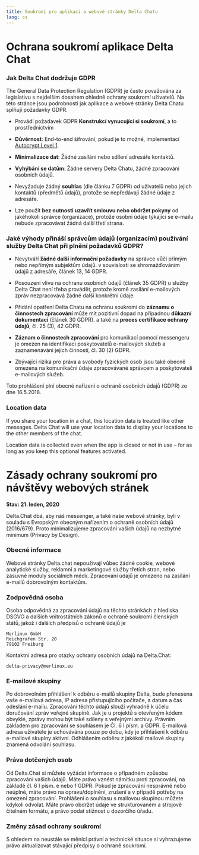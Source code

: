 ```yaml
---
title: Soukromí pro aplikaci a webové stránky Delta Chatu
lang: cs
---
```


# Ochrana soukromí aplikace Delta Chat 

### Jak Delta Chat dodržuje GDPR

The General Data Protection Regulation (GDPR) je často považována 
za legislativu s nejdelším dosahem ohledně ochrany soukromí uživatelů. 
Na této stránce jsou podrobnosti jak aplikace a webové stránky Delta Chatu 
splňují požadavky GDPR. 

- Provádí požadavek GDPR **Konstrukcí vynucující si soukromí**, a to prostřednictvím

 - **Důvěrnost**: End-to-end šifrování, pokud je to možné, implementací [Autocrypt
Level 1](https://autocrypt.org).

  - **Minimalizace dat**: Žádné zasílání nebo sdílení adresáře kontaktů.

  - **Vyhýbání se datům**: Žádné servery Delta Chatu, žádné zpracování osobních údajů.

- Nevyžaduje žádný **souhlas** (dle článku 7 GDPR) od uživatelů nebo jejich kontaktů (předmětů údajů), protože se nepředávají žádné údaje z adresáře.

- Lze použít **bez nutnosti uzavřít smlouvu nebo obdržet pokyny** od jakéhokoli správce (organizace), protože osobní údaje týkající se e-mailu nebude zpracovávat žádná další třetí strana. 


### Jaké výhody přináší správcům údajů (organizacím) používání služby Delta Chat při plnění požadavků GDPR?

- Nevytváří **žádné další informační požadavky** na správce vůči přímým nebo nepřímým subjektům údajů. 
v souvislosti se shromažďováním údajů z adresáře, článek 13, 14 GDPR.

- Posouzení vlivu na ochranu osobních údajů (článek 35 GDPR) u služby Delta Chat není třeba provádět, protože kromě zasílání e-mailových zpráv nezpracovává žádné další konkrétní údaje.

- Přidání opatření Delta Chatu na ochranu soukromí do 
**záznamu o činnostech zpracování** může mít pozitivní dopad 
na případnou **důkazní dokumentaci** (článek 30 GDPR). 
a také na **proces certifikace ochrany údajů**, čl. 25 (3), 42 GDPR.

- **Záznam o činnostech zpracování** pro komunikací pomocí messengeru je
omezen na identifikaci poskytovatelů e-mailových služeb a zaznamenávání jejich činností, čl. 30 (2) GDPR.

- Zbývající rizika pro práva a svobody fyzických osob 
jsou také obecně omezena na komunikační údaje 
zpracovávané správcem a poskytovateli e-mailových služeb.



Toto prohlášení plní obecné nařízení o ochraně osobních údajů (GDPR) ze dne 16.5.2018.


### Location data

If you share your location in a chat,
this location data is treated like other messages.
Delta Chat will use your location data to display your locations
to the other members of the chat.

Location data is collected even when the app is closed or not in use
– for as long as you keep this optional features activated.


# Zásady ochrany soukromí pro návštěvy webových stránek

**Stav: 21. leden, 2020**

Delta.Chat dbá, aby náš messenger, a také naše webové stránky, byli v souladu 
s Evropským obecným nařízením o ochraně osobních údajů (2016/679). 
Proto minimalizujeme zpracování vašich údajů na nezbytné minimum
(Privacy by Design).

### Obecné informace

Webové stránky Delta.chat nepoužívají vůbec žádné cookie, webové analytické 
služby, reklamní a marketingové služby třetích stran, nebo zásuvné moduly 
sociálních médií. Zpracování údajů je omezeno na zasílání e-mailů dobrovolným
kontaktům.

### Zodpovědná osoba

Osoba odpovědná za zpracování údajů na těchto stránkách z hlediska
DSGVO a dalších vnitrostátních zákonů o ochraně soukromí členských států, jakož i
dalších předpisů o ochraně údajů je

	Merlinux GmbH
	Reichgrafen Str. 20 
	79102 Freiburg

Kontaktní adresa pro otázky ochrany osobních údajů na Delta.Chat:

	delta-privacy@merlinux.eu

### E-mailové skupiny

Po dobrovolném přihlášení k odběru e-mailů skupiny Delta, bude přenesena
vaše e-mailová adresa, IP adresa přistupujícího počítače, a datum a čas odeslání
e-mailu. Zpracování těchto údajů slouží výhradně k účelu doručování zpráv
veřejné skupině. Jak je u projektů s otevřeným kódem obvyklé, zprávy mohou
být také sdíleny s veřejnými archivy. Právním základem pro zpracování se souhlasem
je Čl. 6 I písm. a GDPR. E-mailová adresa uživatele je uchovávána pouze po dobu,
kdy je přihlášení k odběru e-mailové skupiny aktivní. Odhlášením odběru z jakékoli
mailové skupiny znamená odvolání souhlasu.

### Práva dotčených osob

Od Delta.Chat si můžete vyžádat informace o případném způsobu zpracování 
vašich údajů. Máte právo vznést námitku proti zpracování, na základě čl. 6 I písm. e 
nebo f GDPR. Pokud je zpracování nesprávné nebo neúplné, máte právo na
opravu/doplnění, zrušení a v případě potřeby na omezení zpracování. 
Prohlášení o souhlasu s mailovou skupinou můžete kdykoli odvolat. 
Máte právo obdržet údaje ve strukturovaném a strojově čitelném formátu, a 
právo podat stížnost u dozorčího úřadu.

### Změny zásad ochrany soukromí

S ohledem na neustále se měnící právní a technické situace si
vyhrazujeme právo aktualizovat stávající předpisy o ochraně soukromí.


